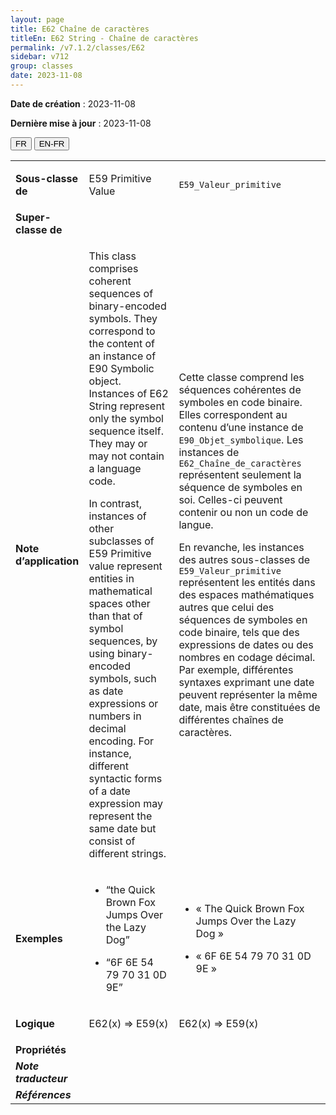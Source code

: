```yaml
---
layout: page
title: E62 Chaîne de caractères
titleEn: E62 String - Chaîne de caractères
permalink: /v7.1.2/classes/E62
sidebar: v712
group: classes
date: 2023-11-08
---
```


**Date de création** : 2023-11-08

**Dernière mise à jour** : 2023-11-08

<div class="lang-buttons">
 <button id="fr" class="activate">FR</button>
 <button id="en-fr">EN-FR</button>
</div>

<table>
<tbody>
<tr>
<td><strong>Sous-classe de</strong></td>
<td class="en">
<p>E59 Primitive Value</p>
</td>
<td>
<p><code class="language-plaintext highlighter-rouge">E59_Valeur_primitive</code></p>
</td>
</tr>
<tr>
<td><strong>Super-classe de</strong></td>
<td class="en">
</td>
<td>
</td>
</tr>
<tr>
<td><strong>Note d’application</strong></td>
<td class="en">
<p>This class comprises coherent sequences of binary-encoded symbols. They correspond to the content of an instance of E90 Symbolic object. Instances of E62 String represent only the symbol sequence itself. They may or may not contain a language code.</p>
<p>In contrast, instances of other subclasses of E59 Primitive value represent entities in mathematical spaces other than that of symbol sequences, by using binary-encoded symbols, such as date expressions or numbers in decimal encoding. For instance, different syntactic forms of a date expression may represent the same date but consist of different strings.</p>
</td>
<td>
<p>Cette classe comprend les séquences cohérentes de symboles en code binaire. Elles correspondent au contenu d’une instance de <code class="language-plaintext highlighter-rouge">E90_Objet_symbolique</code>. Les instances de <code class="language-plaintext highlighter-rouge">E62_Chaîne_de_caractères</code> représentent seulement la séquence de symboles en soi. Celles-ci peuvent contenir ou non un code de langue. </p>
<p>En revanche, les instances des autres sous-classes de <code class="language-plaintext highlighter-rouge">E59_Valeur_primitive</code> représentent les entités dans des espaces mathématiques autres que celui des séquences de symboles en code binaire, tels que des expressions de dates ou des nombres en codage décimal. Par exemple, différentes syntaxes exprimant une date peuvent représenter la même date, mais être constituées de différentes chaînes de caractères. </p>
</td>
</tr>
<tr>
<td><strong>Exemples</strong></td>
<td class="en">
<ul>
<li><p>“the Quick Brown Fox Jumps Over the Lazy Dog”</p>
</li>
<li><p>“6F 6E 54 79 70 31 0D 9E”</p>
</li>
</ul>
</td>
<td>
<ul>
<li><p>« The Quick Brown Fox Jumps Over the Lazy Dog »</p>
</li>
<li><p>« 6F 6E 54 79 70 31 0D 9E »</p>
</li>
</ul>
</td>
</tr>
<tr>
<td><strong>Logique</strong></td>
<td class="en">
<p>E62(x) ⇒ E59(x)</p>
</td>
<td>
<p>E62(x) ⇒ E59(x)</p>
</td>
</tr>
<tr>
<td><strong>Propriétés</strong></td>
<td class="en">
</td>
<td>
</td>
</tr>
<tr>
<td><strong><em>Note traducteur</em></strong></td>
<td colspan="2">
</td>
</tr>
<tr>
<td><strong><em>Références</em></strong></td>
<td colspan="2">
<p><em></em></p>
</td>
</tr>
</tbody>
</table>
